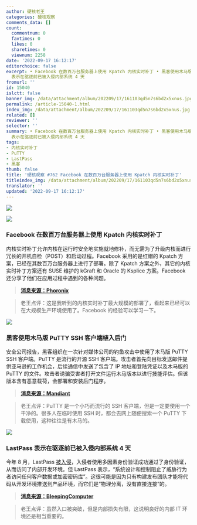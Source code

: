 ```yaml
---
author: 硬核老王
categories: 硬核观察
comments_data: []
count:
  commentnum: 0
  favtimes: 0
  likes: 0
  sharetimes: 0
  viewnum: 2258
date: '2022-09-17 16:12:17'
editorchoice: false
excerpt: • Facebook 在数百万台服务器上使用 Kpatch 内核实时补丁 • 黑客使用木马版 PuTTY SSH 客户端植入后门 • LastPass
  表示在驱逐前已被入侵内部系统 4 天
fromurl: ''
id: 15040
islctt: false
banner_img: /data/attachment/album/202209/17/161103qd5n7s6bd2x5xnus.jpg
permalink: /article-15040-1.html
index_img: /data/attachment/album/202209/17/161103qd5n7s6bd2x5xnus.jpg
related: []
reviewer: ''
selector: ''
summary: • Facebook 在数百万台服务器上使用 Kpatch 内核实时补丁 • 黑客使用木马版 PuTTY SSH 客户端植入后门 • LastPass
  表示在驱逐前已被入侵内部系统 4 天
tags:
- 内核实时补丁
- PuTTY
- LastPass
- 黑客
thumb: false
title: '硬核观察 #762 Facebook 在数百万台服务器上使用 Kpatch 内核实时补丁'
titleindex_img: /data/attachment/album/202209/17/161103qd5n7s6bd2x5xnus.jpg
translator: ''
updated: '2022-09-17 16:12:17'
---
```


![](/data/attachment/album/202209/17/161103qd5n7s6bd2x5xnus.jpg)


![](/data/attachment/album/202209/17/161113h0k03k5y0yih0r80.jpg)


### Facebook 在数百万台服务器上使用 Kpatch 内核实时补丁


内核实时补丁允许内核在运行时安全地实施就地修补，而无需为了升级内核而进行冗长的开机自检（POST）和启动过程。Facebook 采用的是红帽的 Kpatch 方案，已经在其数百万台服务器上进行了部署。除了 Kpatch 方案之外，其它的内核实时补丁方案还有 SUSE 维护的 kGraft 和 Oracle 的 Ksplice 方案。Facebook 还分享了他们在应用过程中遇到的各种问题。



> 
> **[消息来源：Phoronix](https://www.phoronix.com/news/Meta-Linux-Kernel-Live-Patching)**
> 
> 
> 



> 
> 老王点评：这是我听到的内核实时补丁最大规模的部署了，看起来已经可以在大规模生产环境使用了。Facebook 的经验可以学习一下。
> 
> 
> 


![](/data/attachment/album/202209/17/161126rg8bhqsszw3bkbdl.jpg)


### 黑客使用木马版 PuTTY SSH 客户端植入后门


安全公司报告，黑客组织在一次针对媒体公司的钓鱼攻击中使用了木马版 PuTTY SSH 客户端。PuTTY 是流行的开源 SSH 客户端。攻击者首先向目标发送邮件提供亚马逊的工作机会，后续通信中发送了包含了 IP 地址和登陆凭证以及木马版的 PuTTY 的文件。攻击者诱骗受害者打开文件运行木马版本以进行技能评估。但该版本含有恶意载荷，会部署和安装后门程序。



> 
> **[消息来源：Mandiant](https://www.mandiant.com/resources/blog/dprk-whatsapp-phishing)**
> 
> 
> 



> 
> 老王点评：PuTTY 是一个小巧而流行的 SSH 客户端，但是一定要使用一个干净的。很多人在临时使用 SSH 时，都会去网上随便搜索一个 PuTTY 下载使用，这种往往是有木马的。
> 
> 
> 


![](/data/attachment/album/202209/17/161147m5yfp2z20n1fxpff.jpg)


### LastPass 表示在驱逐前已被入侵内部系统 4 天


今年 8 月，LastPass [被入侵](/article-14969-1.html)，入侵者使用多因素身份验证成功通过了身份验证，从而访问了内部开发环境。但 LastPass 表示，“系统设计和控制阻止了威胁行为者访问任何客户数据或加密密码库”。这很可能是因为只有构建发布团队才能将代码从开发环境推送到产品环境，而它们是“物理分离，没有直接连接”的。



> 
> **[消息来源：BleepingComputer](https://www.bleepingcomputer.com/news/security/lastpass-says-hackers-had-internal-access-for-four-days/)**
> 
> 
> 



> 
> 老王点评：虽然入口被突破，但是内部损失有限，这说明良好的内部 IT 环境还是相当重要的。
> 
> 
>